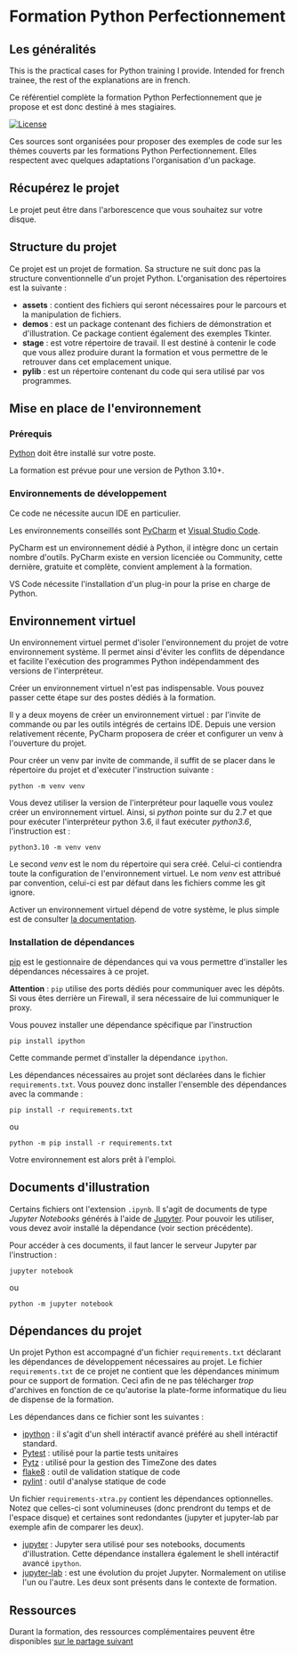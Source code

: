 # Formation Python Perfectionnement
## Les généralités

This is the practical cases for Python training I provide. Intended for french trainee, the rest
of the explanations are in french.

Ce référentiel complète la formation Python Perfectionnement que je propose et est donc destiné à
mes stagiaires.

[![License](https://img.shields.io/github/license/darko-itpro/training-python.svg?style=plastic)](https://github.com/darko-itpro/training-python/blob/master/LICENSE)


Ces sources sont organisées pour proposer des exemples de code sur les thèmes couverts par les formations
Python Perfectionnement. Elles respectent avec quelques adaptations l'organisation d'un package.

## Récupérez le projet
Le projet peut être dans l'arborescence que vous souhaitez sur votre disque.

## Structure du projet
Ce projet est un projet de formation. Sa structure ne suit donc pas la
structure conventionnelle d'un projet Python. L'organisation des répertoires
est la suivante :
 * **assets** : contient des fichiers qui seront nécessaires pour le parcours 
 et la manipulation de fichiers.
 * **demos** : est un package contenant des fichiers de démonstration et
 d'illustration. Ce package contient également des exemples Tkinter.
 * **stage** : est votre répertoire de travail. Il est destiné à contenir le
 code que vous allez produire durant la formation et vous permettre de le
 retrouver dans cet emplacement unique.
 * **pylib** : est un répertoire contenant du code qui sera utilisé par vos
 programmes.

## Mise en place de l'environnement

### Prérequis
[Python](https://www.python.org) doit être installé sur votre poste.

La formation est prévue pour une version de Python 3.10+.

### Environnements de développement
Ce code ne nécessite aucun IDE en particulier.

Les environnements conseillés sont [PyCharm](https://www.jetbrains.com/fr-fr/pycharm/)
et [Visual Studio Code](https://code.visualstudio.com/).

PyCharm est un environnement dédié à Python, il intègre donc un certain nombre
d'outils. PyCharm existe en version licenciée ou Community, cette dernière,
gratuite et complète, convient amplement à la formation.

VS Code nécessite l'installation d'un plug-in pour la prise en charge de
Python.

## Environnement virtuel
Un environnement virtuel permet d'isoler l'environnement du projet de votre
environnement système. Il permet ainsi d'éviter les conflits de dépendance et
facilite l'exécution des programmes Python indépendamment des versions de
l'interpréteur.

Créer un environnement virtuel n'est pas indispensable. Vous pouvez passer
cette étape sur des postes dédiés à la formation.

Il y a deux moyens de créer un environnement virtuel : par l'invite de commande
ou par les outils intégrés de certains IDE. Depuis une version relativement
récente, PyCharm proposera de créer et configurer un venv à l'ouverture du
projet.

Pour créer un venv par invite de commande, il suffit de se placer dans le
répertoire du projet et d'exécuter l'instruction suivante :
```
python -m venv venv
```

Vous devez utiliser la version de l'interpréteur pour laquelle vous voulez
créer un environnement virtuel. Ainsi, si *python* pointe sur du 2.7 et que
pour exécuter l'interpréteur python 3.6, il faut exécuter *python3.6*,
l'instruction est :
```
python3.10 -m venv venv
```

Le second *venv* est le nom du répertoire qui sera créé. Celui-ci contiendra
toute la configuration de l'environnement virtuel. Le nom *venv* est attribué
par convention, celui-ci est par défaut dans les fichiers comme les git ignore.

Activer un environnement virtuel dépend de votre système, le plus simple est de
consulter [la documentation](https://docs.python.org/fr/3/library/venv.html).

### Installation de dépendances
[pip](https://pypi.python.org/pypi/pip) est le gestionnaire de dépendances qui
va vous permettre d'installer les dépendances nécessaires à ce projet.

**Attention** : `pip` utilise des ports dédiés pour communiquer avec les
dépôts. Si vous êtes derrière un Firewall, il sera nécessaire de lui
communiquer le proxy.

Vous pouvez installer une dépendance spécifique par l'instruction
```shell
pip install ipython
```

Cette commande permet d'installer la dépendance `ipython`.

Les dépendances nécessaires au projet sont déclarées dans le fichier
`requirements.txt`. Vous pouvez donc installer l'ensemble des dépendances avec
la commande :

```shell
pip install -r requirements.txt
```
ou
```
python -m pip install -r requirements.txt
```

Votre environnement est alors prêt à l'emploi.
 
## Documents d'illustration

Certains fichiers ont l'extension `.ipynb`. Il s'agit de documents de type
*Jupyter Notebooks* générés à l'aide de [Jupyter](http://jupyter.org/). Pour
pouvoir les utiliser, vous devez avoir installé la dépendance (voir section
précédente).
 
Pour accéder à ces documents, il faut lancer le serveur Jupyter par
l'instruction :
```
jupyter notebook
```
ou
```
python -m jupyter notebook
```

## Dépendances du projet
Un projet Python est accompagné d'un fichier `requirements.txt` déclarant les dépendances de
développement nécessaires au projet. Le fichier `requirements.txt` de ce projet ne contient que
les dépendances minimum pour ce support de formation. Ceci afin de ne pas télécharger _trop_
d'archives en fonction de ce qu'autorise la plate-forme informatique du lieu de dispense de la
formation.

Les dépendances dans ce fichier sont les suivantes :
 * [ipython](https://jupyter.org/) : il s'agit d'un shell intéractif avancé préféré au shell
   intéractif standard.
 * [Pytest](https://docs.pytest.org/) : utilisé pour la partie tests unitaires
 * [Pytz](https://pypi.org/project/pytz/) : utilisé pour la gestion des TimeZone des dates
 * [flake8](https://flake8.pycqa.org/) : outil de validation statique de code
 * [pylint](https://pypi.org/project/pylint/) : outil d'analyse statique de code

Un fichier `requirements-xtra.py` contient les dépendances optionnelles. Notez que celles-ci sont
volumineuses (donc prendront du temps et de l'espace disque) et certaines sont redondantes (jupyter
et jupyter-lab par exemple afin de comparer les deux).
 * [jupyter](https://jupyter.org/) : Jupyter sera utilisé pour ses notebooks, documents
   d'illustration. Cette dépendance installera également le shell intéractif 
   avancé `ipython`.
 * [jupyter-lab](https://jupyter.org/) : est une évolution du projet Jupyter. Normalement on
   utilise l'un ou l'autre. Les deux sont présents dans le contexte de formation.
 
## Ressources

Durant la formation, des ressources complémentaires peuvent être disponibles
[sur le partage suivant](https://bit.ly/3uh2MEQ)
